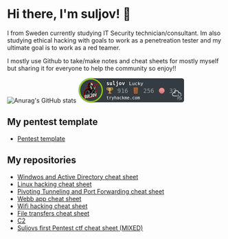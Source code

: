# Hi there, I'm suljov! 👋
I from Sweden currently studying IT Security technician/consultant.
Im also studying ethical hacking with goals to work as a penetreation tester and my ultimate goal is to work as a red teamer. 

I mostly use Github to take/make notes and cheat sheets for mostly myself but sharing it for everyone to help the community so enjoy!! 

![Anurag's GitHub stats](https://github-readme-stats.vercel.app/api?username=suljov&show_icons=true&theme=dracula)
[![tryhackme stats](https://raw.githubusercontent.com/suljov/suljov/master/assets/thm_propic.png)](https://tryhackme.com/p/suljov)


## My pentest template
* [Pentest template](https://github.com/suljov/suljov/blob/main/pentest-template.ctb)

## My repositories 
* [Windwos and Active Directory cheat sheet](https://github.com/suljov/Windwos-and-Active-Directory)
* [Linux hacking cheat sheet](https://github.com/suljov/Hacking-linux)
* [Pivoting Tunneling and Port Forwarding cheat sheet](https://github.com/suljov/Pivoting-Tunneling-and-Port-Forwarding)
* [Webb app cheat sheet](https://github.com/suljov/Webb-app)
* [Wifi hacking cheat sheet](https://github.com/suljov/Wifi-hacking)
* [File transfers cheat sheet](https://github.com/suljov/File-Transfers)
* [C2](https://github.com/suljov/C2)
* [Suljovs first Pentest ctf cheat sheet (MIXED)](https://github.com/suljov/suljov-Pentest-ctf-cheat-sheet)
